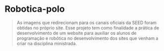 # Robotica-polo

> As imagens que redirecionam para os canais oficiais da SEED foram obtidas no próprio site. Esse projeto tem como finalidade a prática de desenvolvimento de um website para auxiliar os alunos de programação e robótica no desenvolvimento dos sites que venham a criar na disciplina ministrada.
